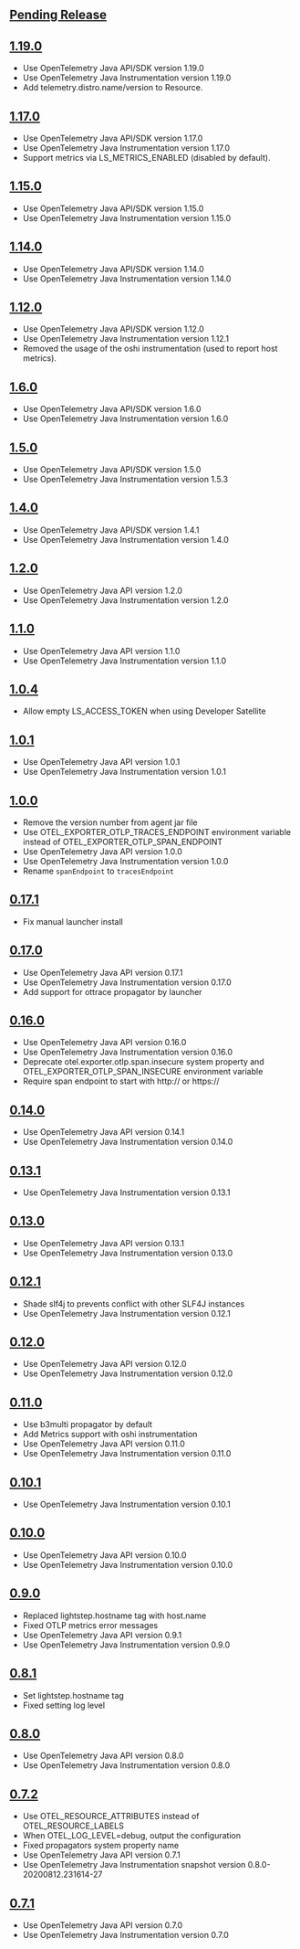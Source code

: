 <a name="Pending Release"></a>
## [Pending Release](https://github.com/lightstep/otel-launcher-java/compare/1.19.0...main)

<a name="1.19.0"></a>
## [1.19.0](https://github.com/lightstep/otel-launcher-java/compare/1.17.0...1.19.0)
* Use OpenTelemetry Java API/SDK version 1.19.0
* Use OpenTelemetry Java Instrumentation version 1.19.0
* Add telemetry.distro.name/version to Resource.

<a name="1.17.0"></a>
## [1.17.0](https://github.com/lightstep/otel-launcher-java/compare/1.15.0...1.17.0)
* Use OpenTelemetry Java API/SDK version 1.17.0
* Use OpenTelemetry Java Instrumentation version 1.17.0
* Support metrics via LS_METRICS_ENABLED (disabled by default).

<a name="1.15.0"></a>
## [1.15.0](https://github.com/lightstep/otel-launcher-java/compare/1.14.0...1.15.0)
* Use OpenTelemetry Java API/SDK version 1.15.0
* Use OpenTelemetry Java Instrumentation version 1.15.0

<a name="1.14.0"></a>
## [1.14.0](https://github.com/lightstep/otel-launcher-java/compare/1.12.0...1.14.0)
* Use OpenTelemetry Java API/SDK version 1.14.0
* Use OpenTelemetry Java Instrumentation version 1.14.0

<a name="1.12.0"></a>
## [1.12.0](https://github.com/lightstep/otel-launcher-java/compare/1.6.0...1.12.0)
* Use OpenTelemetry Java API/SDK version 1.12.0
* Use OpenTelemetry Java Instrumentation version 1.12.1
* Removed the usage of the oshi instrumentation (used to report host metrics).

<a name="1.6.0"></a>
## [1.6.0](https://github.com/lightstep/otel-launcher-java/compare/1.4.0...1.5.0)
* Use OpenTelemetry Java API/SDK version 1.6.0
* Use OpenTelemetry Java Instrumentation version 1.6.0

<a name="1.5.0"></a>
## [1.5.0](https://github.com/lightstep/otel-launcher-java/compare/1.4.0...1.5.0)
* Use OpenTelemetry Java API/SDK version 1.5.0
* Use OpenTelemetry Java Instrumentation version 1.5.3

<a name="1.4.0"></a>
## [1.4.0](https://github.com/lightstep/otel-launcher-java/compare/1.2.0...1.4.0)
* Use OpenTelemetry Java API/SDK version 1.4.1
* Use OpenTelemetry Java Instrumentation version 1.4.0

<a name="1.2.0"></a>
## [1.2.0](https://github.com/lightstep/otel-launcher-java/compare/1.1.0...1.2.0)
* Use OpenTelemetry Java API version 1.2.0
* Use OpenTelemetry Java Instrumentation version 1.2.0

<a name="1.1.0"></a>
## [1.1.0](https://github.com/lightstep/otel-launcher-java/compare/1.0.4...1.1.0)
* Use OpenTelemetry Java API version 1.1.0
* Use OpenTelemetry Java Instrumentation version 1.1.0

<a name="1.0.4"></a>
## [1.0.4](https://github.com/lightstep/otel-launcher-java/compare/1.0.1...1.0.4)
* Allow empty LS_ACCESS_TOKEN when using Developer Satellite

<a name="1.0.1"></a>
## [1.0.1](https://github.com/lightstep/otel-launcher-java/compare/1.0.0...1.0.1)
* Use OpenTelemetry Java API version 1.0.1
* Use OpenTelemetry Java Instrumentation version 1.0.1

<a name="1.0.0"></a>
## [1.0.0](https://github.com/lightstep/otel-launcher-java/compare/0.17.1...1.0.0)
* Remove the version number from agent jar file
* Use OTEL_EXPORTER_OTLP_TRACES_ENDPOINT environment variable instead of OTEL_EXPORTER_OTLP_SPAN_ENDPOINT
* Use OpenTelemetry Java API version 1.0.0
* Use OpenTelemetry Java Instrumentation version 1.0.0
* Rename `spanEndpoint` to `tracesEndpoint`

<a name="0.17.1"></a>
## [0.17.1](https://github.com/lightstep/otel-launcher-java/compare/0.17.0...0.17.1)
* Fix manual launcher install

<a name="0.17.0"></a>
## [0.17.0](https://github.com/lightstep/otel-launcher-java/compare/0.16.0...0.17.0)
* Use OpenTelemetry Java API version 0.17.1
* Use OpenTelemetry Java Instrumentation version 0.17.0
* Add support for ottrace propagator by launcher

<a name="0.16.0"></a>
## [0.16.0](https://github.com/lightstep/otel-launcher-java/compare/0.14.0...0.16.0)
* Use OpenTelemetry Java API version 0.16.0
* Use OpenTelemetry Java Instrumentation version 0.16.0
* Deprecate otel.exporter.otlp.span.insecure system property and OTEL_EXPORTER_OTLP_SPAN_INSECURE environment variable
* Require span endpoint to start with http:// or https://

<a name="0.14.0"></a>
## [0.14.0](https://github.com/lightstep/otel-launcher-java/compare/0.13.1...0.14.0)
* Use OpenTelemetry Java API version 0.14.1
* Use OpenTelemetry Java Instrumentation version 0.14.0

<a name="0.13.1"></a>
## [0.13.1](https://github.com/lightstep/otel-launcher-java/compare/0.13.0...0.13.1)
* Use OpenTelemetry Java Instrumentation version 0.13.1

<a name="0.13.0"></a>
## [0.13.0](https://github.com/lightstep/otel-launcher-java/compare/0.12.1...0.13.0)
* Use OpenTelemetry Java API version 0.13.1
* Use OpenTelemetry Java Instrumentation version 0.13.0

<a name="0.12.1"></a>
## [0.12.1](https://github.com/lightstep/otel-launcher-java/compare/0.12.0...0.12.1)
* Shade slf4j to prevents conflict with other SLF4J instances
* Use OpenTelemetry Java Instrumentation version 0.12.1

<a name="0.12.0"></a>
## [0.12.0](https://github.com/lightstep/otel-launcher-java/compare/0.11.0...0.12.0)
* Use OpenTelemetry Java API version 0.12.0
* Use OpenTelemetry Java Instrumentation version 0.12.0

<a name="0.11.0"></a>
## [0.11.0](https://github.com/lightstep/otel-launcher-java/compare/0.10.1...0.11.0)
* Use b3multi propagator by default
* Add Metrics support with oshi instrumentation
* Use OpenTelemetry Java API version 0.11.0
* Use OpenTelemetry Java Instrumentation version 0.11.0

<a name="0.10.1"></a>
## [0.10.1](https://github.com/lightstep/otel-launcher-java/compare/0.10.0...0.10.1)
* Use OpenTelemetry Java Instrumentation version 0.10.1

<a name="0.10.0"></a>
## [0.10.0](https://github.com/lightstep/otel-launcher-java/compare/0.9.0...0.10.0)
* Use OpenTelemetry Java API version 0.10.0
* Use OpenTelemetry Java Instrumentation version 0.10.0

<a name="0.9.0"></a>
## [0.9.0](https://github.com/lightstep/otel-launcher-java/compare/0.8.1...0.9.0)
* Replaced lightstep.hostname tag with host.name
* Fixed OTLP metrics error messages
* Use OpenTelemetry Java API version 0.9.1
* Use OpenTelemetry Java Instrumentation version 0.9.0

<a name="0.8.1"></a>
## [0.8.1](https://github.com/lightstep/otel-launcher-java/compare/0.8.0...0.8.1)
* Set lightstep.hostname tag
* Fixed setting log level 

<a name="0.8.0"></a>
## [0.8.0](https://github.com/lightstep/otel-launcher-java/compare/0.7.2...0.8.0)
* Use OpenTelemetry Java API version 0.8.0
* Use OpenTelemetry Java Instrumentation version 0.8.0

<a name="0.7.2"></a>
## [0.7.2](https://github.com/lightstep/otel-launcher-java/compare/0.7.1...0.7.2)
* Use OTEL_RESOURCE_ATTRIBUTES instead of OTEL_RESOURCE_LABELS
* When OTEL_LOG_LEVEL=debug, output the configuration
* Fixed propagators system property name
* Use OpenTelemetry Java API version 0.7.1
* Use OpenTelemetry Java Instrumentation snapshot version 0.8.0-20200812.231614-27

<a name="0.7.1"></a>
## [0.7.1](https://github.com/lightstep/otel-launcher-java/compare/0.7.0...0.7.1)
* Use OpenTelemetry Java API version 0.7.0
* Use OpenTelemetry Java Instrumentation version 0.7.0
